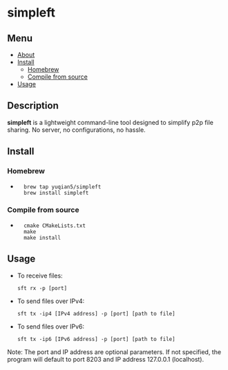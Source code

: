 # simpleft

## Menu
- [About](#description)
- [Install](#install)
    - [Homebrew](#homebrew)
    - [Compile from source](#compile-from-source)
- [Usage](#usage)

## Description
**simpleft** is a lightweight command-line tool designed to simplify p2p file sharing. No server, no configurations, no hassle.

## Install
### Homebrew
* 
        brew tap yuqian5/simpleft
        brew install simpleft

### Compile from source
* 
        cmake CMakeLists.txt
        make
        make install

## Usage
- To receive files:
    ```
    sft rx -p [port]
    ```
- To send files over IPv4:
    ```
    sft tx -ip4 [IPv4 address] -p [port] [path to file]
    ```
- To send files over IPv6:
    ```
    sft tx -ip6 [IPv6 address] -p [port] [path to file]
    ```

Note: The port and IP address are optional parameters. If not specified, the program will default to port 8203 and IP address 127.0.0.1 (localhost).

